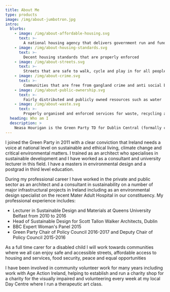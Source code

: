 ```yaml
---
title: About Me
type: products
image: /img/about-jumbotron.jpg
intro:
  blurbs:
    - image: /img/about-affordable-housing.svg
      text: >-
        A national housing agency that delivers government run and funded affordable housing to everyone
    - image: /img/about-housing-standards.svg
      text: >-
        Decent housing standards that are properly enforced
    - image: /img/about-streets.svg
      text: >-
        Streets that are safe to walk, cycle and play in for all people
    - image: /img/about-crime.svg
      text: >-
        Communities that are free from gangland crime and anti social behaviour
    - image: /img/about-public-ownership.svg
      text: >-
        Fairly distributed and publicly owned resources such as water
    - image: /img/about-waste.svg
      text: >-
        Properly organised and enforced services for waste, recycling and energy           
  heading: Who am I
  description: >
    Neasa Hourigan is the Green Party TD for Dublin Central (formally councillor for Cabra-Glasnevin). Neasa is Green Party Finance Spokesperson and Chair of Policy Council. She has a professional background as a specialist in creating sustainable communities and was a university lecturer in environmental development and design. She and her family have lived in Cabra, Dublin 7 for 15 years.
---
```


I joined the Green Party in 2011 with a clear conviction that Ireland needs a voice at national level on sustainable and ethical living, climate change and critical environmental matters. I trained as an architect who specialises in sustainable development and I have worked as a consultant and university lecturer in this field. I have a masters in environmental design and a postgrad in third level education.

During my professional career I have worked in the private and public sector as an architect and a consultant in sustainability on a number of major infrastructural projects in Ireland including as an environmental design specialist on the recent Mater Adult Hospital in our constituency. My professional experience includes:

* Lecturer in Sustainable Design and Materials at Queens University Belfast from 2010 to 2016
* Head of Sustainable Design for Scott Tallon Walker Architects, Dublin
* BBC Expert Woman's Panel 2015
* Green Party Chair of Policy Council 2016-2017 and Deputy Chair of Policy Council 2015-2016

As a full time carer for a disabled child I will work towards communities where we all can enjoy safe and accessible streets, affordable access to housing and services, food security, peace and equal opportunities

I have been involved in community volunteer work for many years including work with Age Action Ireland, helping to establish and run a charity shop for a charity for the visually impaired and volunteering every week at my local Day Centre where I run a therapeutic art class.